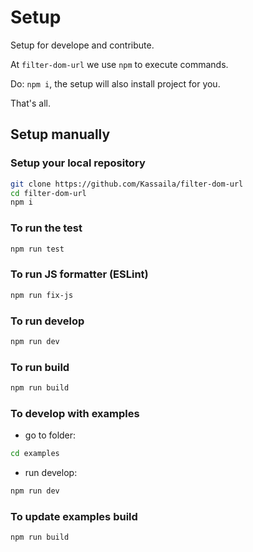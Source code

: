 # Setup

Setup for develope and contribute.

At `filter-dom-url` we use `npm` to execute commands.

Do: `npm i`, the setup will also install project for you.

That's all.

## Setup manually

### Setup your local repository

```bash
git clone https://github.com/Kassaila/filter-dom-url
cd filter-dom-url
npm i
```

### To run the test

```bash
npm run test
```

### To run JS formatter (ESLint)

```bash
npm run fix-js
```

### To run develop

```bash
npm run dev
```

### To run build

```bash
npm run build
```

### To develop with examples

- go to folder:

```bash
cd examples
```

- run develop:

```bash
npm run dev
```

### To update examples build

```bash
npm run build
```
